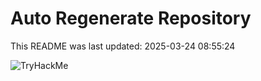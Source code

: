 # Auto Regenerate Repository

This README was last updated: 2025-03-24 08:55:24

 ![TryHackMe](https://tryhackme.com/badge/533634)
